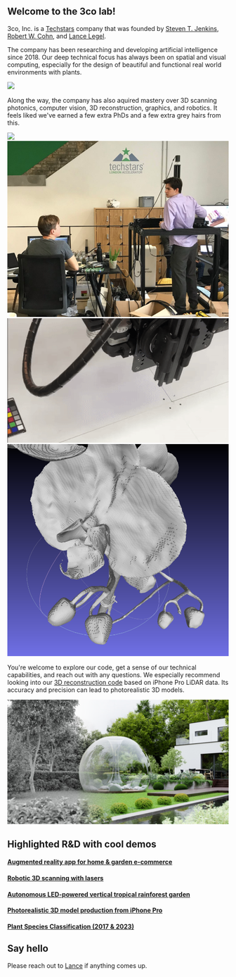 ## Welcome to the 3co lab!
3co, Inc. is a [Techstars](https://techstars.com/) company that was founded by [Steven T. Jenkins](https://www.linkedin.com/in/steventjenkins/), [Robert W. Cohn](https://rwcohn.github.io/homepage/), and [Lance Legel](https://www.linkedin.com/in/legel/).

The company has been researching and developing artificial intelligence since 2018.  Our deep technical focus has always been on spatial and visual computing, especially for the design of beautiful and functional real world environments with plants.

![](media/vertical_rain_garden.jpg)

Along the way, the company has also aquired mastery over 3D scanning photonics, computer vision, 3D reconstruction, graphics, and robotics.
It feels liked we've earned a few extra PhDs and a few extra grey hairs from this.

![](media/augmented_amsterdam.png)
![](media/3cobot.jpg)
![](media/3co_rgb.gif)
![](media/surfaces.png)

You're welcome to explore our code, get a sense of our technical capabilities, and reach out with any questions.
We especially recommend looking into our [3D reconstruction code](https://github.com/legel/3co/tree/master/reconstruction) based on iPhone Pro LiDAR data.  Its accuracy and precision can lead to photorealistic 3D models.

![](media/3D_model_render_with_geometry_revealed.png)

## Highlighted R&D with cool demos 

#### [Augmented reality app for home & garden e-commerce](augmented_reality)

#### [Robotic 3D scanning with lasers](robotic_scanning)

#### [Autonomous LED-powered vertical tropical rainforest garden](autonomous_rain_garden)

#### [Photorealistic 3D model production from iPhone Pro](reconstruction)

#### [Plant Species Classification (2017 & 2023)](plant_classification)

## Say hello 

Please reach out to [Lance](https://www.linkedin.com/in/legel/) if anything comes up.
